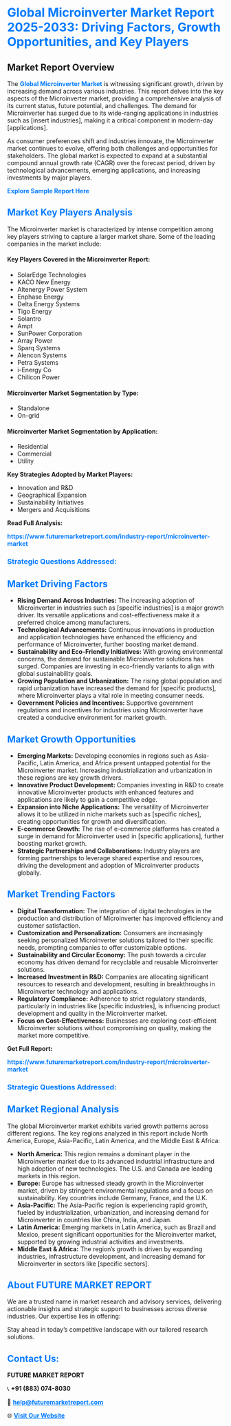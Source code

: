 <h1 style="color: #007BFF;">Global Microinverter Market Report 2025-2033: Driving Factors, Growth Opportunities, and Key Players</h1>

<section id="overview">
<h2>Market Report Overview</h2>
<p>The <a href="https://www.futuremarketreport.com/industry-report/microinverter-market" style="color: #007BFF; text-decoration: none;"><strong>Global Microinverter Market</strong></a> is witnessing significant growth, driven by increasing demand across various industries. This report delves into the key aspects of the Microinverter market, providing a comprehensive analysis of its current status, future potential, and challenges. The demand for Microinverter has surged due to its wide-ranging applications in industries such as [insert industries], making it a critical component in modern-day [applications].</p>
<p>As consumer preferences shift and industries innovate, the Microinverter market continues to evolve, offering both challenges and opportunities for stakeholders. The global market is expected to expand at a substantial compound annual growth rate (CAGR) over the forecast period, driven by technological advancements, emerging applications, and increasing investments by major players.</p>
</section>

<section id="overview">
<p><a href="https://www.futuremarketreport.com/request-sample/reportId=82093" style="color: #007BFF; text-decoration: none;"><strong>Explore Sample Report Here</strong></a></p>
</section>

<section id="key-players">
<h2 style="color: #007BFF;">Market Key Players Analysis</h2>
<p>The Microinverter market is characterized by intense competition among key players striving to capture a larger market share. Some of the leading companies in the market include:</p>
<h4>Key Players Covered in the Microinverter Report:</h4>
<ul><li>SolarEdge Technologies</li><li>KACO New Energy</li><li>Altenergy Power System</li><li>Enphase Energy</li><li>Delta Energy Systems</li><li>Tigo Energy</li><li>Solantro</li><li>Ampt</li><li>SunPower Corporation</li><li>Array Power</li><li>Sparq Systems</li><li>Alencon Systems</li><li>Petra Systems</li><li>i-Energy Co</li><li>Chilicon Power</li></ul>
<h4>Microinverter Market Segmentation by Type:</h4>
<ul><li>Standalone</li><li>On-grid</li></ul>

<h4>Microinverter Market Segmentation by Application:</h4>
<ul><li>Residential</li><li>Commercial</li><li>Utility</li></ul>
<p><strong>Key Strategies Adopted by Market Players:</strong></p>
<ul>
<li>Innovation and R&D</li>
<li>Geographical Expansion</li>
<li>Sustainability Initiatives</li>
<li>Mergers and Acquisitions</li>
</ul>
</section>

<section>
<p><strong>Read Full Analysis: </strong></p><a href="https://www.futuremarketreport.com/industry-report/microinverter-market" style="color: #007BFF; text-decoration: none;"><strong>https://www.futuremarketreport.com/industry-report/microinverter-market</strong></a>
<h3 style="color: #007BFF;">Strategic Questions Addressed:</h3>
</section>

<section id="driving-factors">
<h2 style="color: #007BFF;">Market Driving Factors</h2>
<ul>
<li><strong>Rising Demand Across Industries:</strong> The increasing adoption of Microinverter in industries such as [specific industries] is a major growth driver. Its versatile applications and cost-effectiveness make it a preferred choice among manufacturers.</li>
<li><strong>Technological Advancements:</strong> Continuous innovations in production and application technologies have enhanced the efficiency and performance of Microinverter, further boosting market demand.</li>
<li><strong>Sustainability and Eco-Friendly Initiatives:</strong> With growing environmental concerns, the demand for sustainable Microinverter solutions has surged. Companies are investing in eco-friendly variants to align with global sustainability goals.</li>
<li><strong>Growing Population and Urbanization:</strong> The rising global population and rapid urbanization have increased the demand for [specific products], where Microinverter plays a vital role in meeting consumer needs.</li>
<li><strong>Government Policies and Incentives:</strong> Supportive government regulations and incentives for industries using Microinverter have created a conducive environment for market growth.</li>
</ul>
</section>

<section id="growth-opportunities">
<h2 style="color: #007BFF;">Market Growth Opportunities</h2>
<ul>
<li><strong>Emerging Markets:</strong> Developing economies in regions such as Asia-Pacific, Latin America, and Africa present untapped potential for the Microinverter market. Increasing industrialization and urbanization in these regions are key growth drivers.</li>
<li><strong>Innovative Product Development:</strong> Companies investing in R&D to create innovative Microinverter products with enhanced features and applications are likely to gain a competitive edge.</li>
<li><strong>Expansion into Niche Applications:</strong> The versatility of Microinverter allows it to be utilized in niche markets such as [specific niches], creating opportunities for growth and diversification.</li>
<li><strong>E-commerce Growth:</strong> The rise of e-commerce platforms has created a surge in demand for Microinverter used in [specific applications], further boosting market growth.</li>
<li><strong>Strategic Partnerships and Collaborations:</strong> Industry players are forming partnerships to leverage shared expertise and resources, driving the development and adoption of Microinverter products globally.</li>
</ul>
</section>

<section id="trending-factors">
<h2 style="color: #007BFF;">Market Trending Factors</h2>
<ul>
<li><strong>Digital Transformation:</strong> The integration of digital technologies in the production and distribution of Microinverter has improved efficiency and customer satisfaction.</li>
<li><strong>Customization and Personalization:</strong> Consumers are increasingly seeking personalized Microinverter solutions tailored to their specific needs, prompting companies to offer customizable options.</li>
<li><strong>Sustainability and Circular Economy:</strong> The push towards a circular economy has driven demand for recyclable and reusable Microinverter solutions.</li>
<li><strong>Increased Investment in R&D:</strong> Companies are allocating significant resources to research and development, resulting in breakthroughs in Microinverter technology and applications.</li>
<li><strong>Regulatory Compliance:</strong> Adherence to strict regulatory standards, particularly in industries like [specific industries], is influencing product development and quality in the Microinverter market.</li>
<li><strong>Focus on Cost-Effectiveness:</strong> Businesses are exploring cost-efficient Microinverter solutions without compromising on quality, making the market more competitive.</li>
</ul>
</section>

<section>
<p><strong>Get Full Report: </strong></p><a href="https://www.futuremarketreport.com/industry-report/microinverter-market" style="color: #007BFF; text-decoration: none;"><strong>https://www.futuremarketreport.com/industry-report/microinverter-market</strong></a>
<h3 style="color: #007BFF;">Strategic Questions Addressed:</h3>
</section>


<section id="regional-analysis">
<h2 style="color: #007BFF;">Market Regional Analysis</h2>
<p>The global Microinverter market exhibits varied growth patterns across different regions. The key regions analyzed in this report include North America, Europe, Asia-Pacific, Latin America, and the Middle East & Africa:</p>
<ul>
<li><strong>North America:</strong> This region remains a dominant player in the Microinverter market due to its advanced industrial infrastructure and high adoption of new technologies. The U.S. and Canada are leading markets in this region.</li>
<li><strong>Europe:</strong> Europe has witnessed steady growth in the Microinverter market, driven by stringent environmental regulations and a focus on sustainability. Key countries include Germany, France, and the U.K.</li>
<li><strong>Asia-Pacific:</strong> The Asia-Pacific region is experiencing rapid growth, fueled by industrialization, urbanization, and increasing demand for Microinverter in countries like China, India, and Japan.</li>
<li><strong>Latin America:</strong> Emerging markets in Latin America, such as Brazil and Mexico, present significant opportunities for the Microinverter market, supported by growing industrial activities and investments.</li>
<li><strong>Middle East & Africa:</strong> The region’s growth is driven by expanding industries, infrastructure development, and increasing demand for Microinverter in sectors like [specific sectors].</li>
</ul>
</section>

<footer>
<h2 style="color: #007BFF;">About FUTURE MARKET REPORT</h2>
<p>We are a trusted name in market research and advisory services, delivering actionable insights and strategic support to businesses across diverse industries. Our expertise lies in offering:</p>

<p>Stay ahead in today’s competitive landscape with our tailored research solutions.</p>

<h2 style="color: #007BFF;">Contact Us:</h2>
<p><strong>FUTURE MARKET REPORT</strong></p>
<p>📞 <strong>+91 (883) 074-8030</strong></p>
<p>📧 <strong><a href="mailto:help@futuremarketreport.com" style="color: #007BFF;">help@futuremarketreport.com</a></strong></p>
<p>🌐 <strong><a href="https://www.futuremarketreport.com/" style="color: #007BFF;">Visit Our Website</a></strong></p>
</footer>